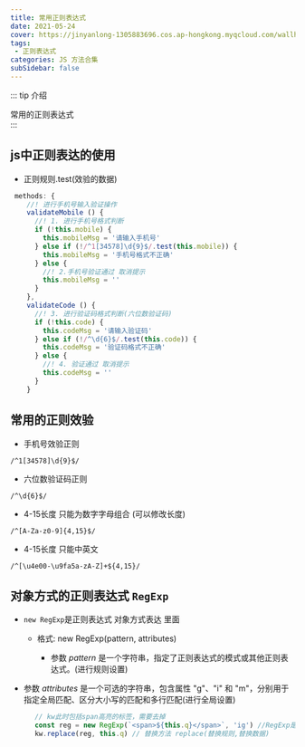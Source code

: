 ```yaml
---
title: 常用正则表达式
date: 2021-05-24
cover: https://jinyanlong-1305883696.cos.ap-hongkong.myqcloud.com/wallhaven-m9opzk.jpg
tags:
 - 正则表达式
categories: JS 方法合集
subSidebar: false
---
```


::: tip 介绍

常用的正则表达式<br>
:::

<!-- more -->

## js中正则表达的使用 

* 正则规则.test(效验的数据)

```js
 methods: {
    //! 进行手机号输入验证操作
    validateMobile () {
      //! 1. 进行手机号格式判断
      if (!this.mobile) {
        this.mobileMsg = '请输入手机号'
      } else if (!/^1[34578]\d{9}$/.test(this.mobile)) {
        this.mobileMsg = '手机号格式不正确'
      } else {
        //! 2.手机号验证通过 取消提示
        this.mobileMsg = ''
      }
    },
    validateCode () {
      //! 3. 进行验证码格式判断(六位数验证码)
      if (!this.code) {
        this.codeMsg = '请输入验证码'
      } else if (!/^\d{6}$/.test(this.code)) {
        this.codeMsg = '验证码格式不正确'
      } else {
        //! 4. 验证通过 取消提示
        this.codeMsg = ''
      }
    }
```

## 常用的正则效验

* 手机号效验正则

```正则表达式
/^1[34578]\d{9}$/
```

* 六位数验证码正则

```正则表达式
/^\d{6}$/
```

* 4-15长度 只能为数字字母组合 (可以修改长度)

```
/^[A-Za-z0-9]{4,15}$/
```

* 4-15长度 只能中英文 

```
/^[\u4e00-\u9fa5a-zA-Z]+${4,15}/
```

## 对象方式的正则表达式 `RegExp`

* `new RegExp`是正则表达式 对象方式表达 里面

  * 格式: new RegExp(pattern, attributes)

    * 参数 *pattern* 是一个字符串，指定了正则表达式的模式或其他正则表达式。(进行规则设置)
* 参数 *attributes* 是一个可选的字符串，包含属性 "g"、"i" 和 "m"，分别用于指定全局匹配、区分大小写的匹配和多行匹配(进行全局设置)

```js
      // kw此时包括span高亮的标签，需要去掉
      const reg = new RegExp(`<span>${this.q}</span>`, 'ig') //RegExp是正则表达式 对象模式
   	  kw.replace(reg, this.q) // 替换方法 replace(替换规则,替换数据)
```

